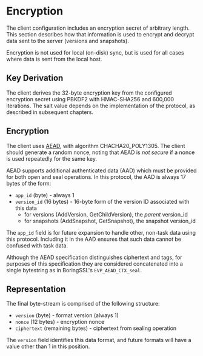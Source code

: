 # Encryption

The client configuration includes an encryption secret of arbitrary length.
This section describes how that information is used to encrypt and decrypt data sent to the server (versions and snapshots).

Encryption is not used for local (on-disk) sync, but is used for all cases where data is sent from the local host.

## Key Derivation

The client derives the 32-byte encryption key from the configured encryption secret using PBKDF2 with HMAC-SHA256 and 600,000 iterations.
The salt value depends on the implementation of the protocol, as described in subsequent chapters.

## Encryption

The client uses [AEAD](https://commondatastorage.googleapis.com/chromium-boringssl-docs/aead.h.html), with algorithm CHACHA20_POLY1305.
The client should generate a random nonce, noting that AEAD is _not secure_ if a nonce is used repeatedly for the same key.

AEAD supports additional authenticated data (AAD) which must be provided for both open and seal operations.
In this protocol, the AAD is always 17 bytes of the form:
 * `app_id` (byte) - always 1
 * `version_id` (16 bytes) - 16-byte form of the version ID associated with this data
   * for versions (AddVersion, GetChildVersion), the _parent_ version_id
   * for snapshots (AddSnapshot, GetSnapshot), the snapshot version_id

The `app_id` field is for future expansion to handle other, non-task data using this protocol.
Including it in the AAD ensures that such data cannot be confused with task data.

Although the AEAD specification distinguishes ciphertext and tags, for purposes of this specification they are considered concatenated into a single bytestring as in BoringSSL's `EVP_AEAD_CTX_seal`.

## Representation

The final byte-stream is comprised of the following structure:

* `version` (byte) - format version (always 1)
* `nonce` (12 bytes) - encryption nonce
* `ciphertext` (remaining bytes) - ciphertext from sealing operation

The `version` field identifies this data format, and future formats will have a value other than 1 in this position.
